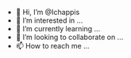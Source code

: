 - 👋 Hi, I’m @Ichappis
- 👀 I’m interested in ...
- 🌱 I’m currently learning ...
- 💞️ I’m looking to collaborate on ...
- 📫 How to reach me ...

<!---
Ichappis/Ichappis is a ✨ special ✨ repository because its `README.md` (this file) appears on your GitHub profile.
You can click the Preview link to take a look at your changes.
--->
